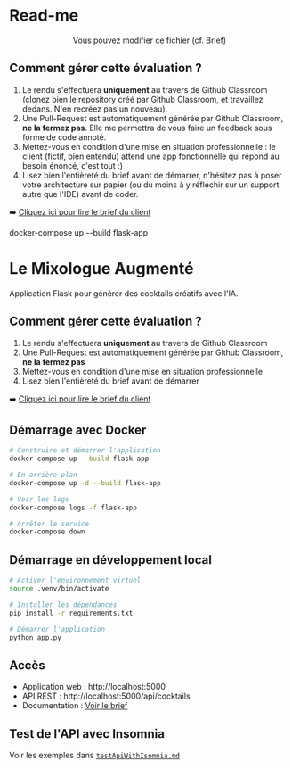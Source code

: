 # Read-me

<center>Vous pouvez modifier ce fichier (cf. Brief)</center>

## Comment gérer cette évaluation ?

1. Le rendu s'effectuera **uniquement** au travers de Github Classroom (clonez bien le repository créé par Github Classroom, et travaillez dedans. N'en recréez pas un nouveau). 
2. Une Pull-Request est automatiquement générée par Github Classroom, **ne la fermez pas**. Elle me permettra de vous faire un feedback sous forme de code annoté. 
3. Mettez-vous en condition d'une mise en situation professionnelle : le client (fictif, bien entendu) attend une app fonctionnelle qui répond au besoin énoncé, c'est tout :) 
4. Lisez bien l'entièreté du brief avant de démarrer, n'hésitez pas à poser votre architecture sur papier (ou du moins à y réfléchir sur un support autre que l'IDE) avant de coder. 

➡️ [Cliquez ici pour lire le brief du client](BRIEF.md)

docker-compose up --build flask-app

# Le Mixologue Augmenté

Application Flask pour générer des cocktails créatifs avec l'IA.

## Comment gérer cette évaluation ?

1. Le rendu s'effectuera **uniquement** au travers de Github Classroom
2. Une Pull-Request est automatiquement générée par Github Classroom, **ne la fermez pas**
3. Mettez-vous en condition d'une mise en situation professionnelle
4. Lisez bien l'entièreté du brief avant de démarrer

➡️ [Cliquez ici pour lire le brief du client](BRIEF.md)

## Démarrage avec Docker

```bash
# Construire et démarrer l'application
docker-compose up --build flask-app

# En arrière-plan
docker-compose up -d --build flask-app

# Voir les logs
docker-compose logs -f flask-app

# Arrêter le service
docker-compose down
```

## Démarrage en développement local

```bash
# Activer l'environnement virtuel
source .venv/bin/activate

# Installer les dépendances
pip install -r requirements.txt

# Démarrer l'application
python app.py
```

## Accès

- Application web : http://localhost:5000
- API REST : http://localhost:5000/api/cocktails
- Documentation : [Voir le brief](BRIEF.md)

## Test de l'API avec Insomnia

Voir les exemples dans [`testApiWithIsomnia.md`](testApiWithIsomnia.md)